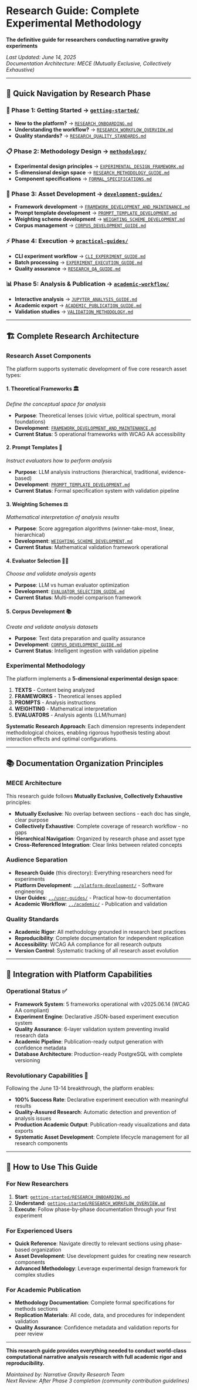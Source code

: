 # Research Guide: Complete Experimental Methodology

**The definitive guide for researchers conducting narrative gravity experiments**

*Last Updated: June 14, 2025*  
*Documentation Architecture: MECE (Mutually Exclusive, Collectively Exhaustive)*

---

## 🎯 **Quick Navigation by Research Phase**

### **🚀 Phase 1: Getting Started** → [`getting-started/`](getting-started/)
- **New to the platform?** → [`RESEARCH_ONBOARDING.md`](getting-started/RESEARCH_ONBOARDING.md)
- **Understanding the workflow?** → [`RESEARCH_WORKFLOW_OVERVIEW.md`](getting-started/RESEARCH_WORKFLOW_OVERVIEW.md)
- **Quality standards?** → [`RESEARCH_QUALITY_STANDARDS.md`](getting-started/RESEARCH_QUALITY_STANDARDS.md)

### **📋 Phase 2: Methodology Design** → [`methodology/`](methodology/)
- **Experimental design principles** → [`EXPERIMENTAL_DESIGN_FRAMEWORK.md`](methodology/EXPERIMENTAL_DESIGN_FRAMEWORK.md)
- **5-dimensional design space** → [`RESEARCH_METHODOLOGY_GUIDE.md`](methodology/RESEARCH_METHODOLOGY_GUIDE.md)
- **Component specifications** → [`FORMAL_SPECIFICATIONS.md`](methodology/FORMAL_SPECIFICATIONS.md)

### **🔧 Phase 3: Asset Development** → [`development-guides/`](development-guides/)
- **Framework development** → [`FRAMEWORK_DEVELOPMENT_AND_MAINTENANCE.md`](development-guides/FRAMEWORK_DEVELOPMENT_AND_MAINTENANCE.md)
- **Prompt template development** → [`PROMPT_TEMPLATE_DEVELOPMENT.md`](development-guides/PROMPT_TEMPLATE_DEVELOPMENT.md)
- **Weighting scheme development** → [`WEIGHTING_SCHEME_DEVELOPMENT.md`](development-guides/WEIGHTING_SCHEME_DEVELOPMENT.md)
- **Corpus management** → [`CORPUS_DEVELOPMENT_GUIDE.md`](development-guides/CORPUS_DEVELOPMENT_GUIDE.md)

### **⚡ Phase 4: Execution** → [`practical-guides/`](practical-guides/)
- **CLI experiment workflow** → [`CLI_EXPERIMENT_GUIDE.md`](practical-guides/CLI_EXPERIMENT_GUIDE.md)
- **Batch processing** → [`EXPERIMENT_EXECUTION_GUIDE.md`](practical-guides/EXPERIMENT_EXECUTION_GUIDE.md)
- **Quality assurance** → [`RESEARCH_QA_GUIDE.md`](practical-guides/RESEARCH_QA_GUIDE.md)

### **📊 Phase 5: Analysis & Publication** → [`academic-workflow/`](academic-workflow/)
- **Interactive analysis** → [`JUPYTER_ANALYSIS_GUIDE.md`](academic-workflow/JUPYTER_ANALYSIS_GUIDE.md)
- **Academic export** → [`ACADEMIC_PUBLICATION_GUIDE.md`](academic-workflow/ACADEMIC_PUBLICATION_GUIDE.md)
- **Validation studies** → [`VALIDATION_METHODOLOGY.md`](academic-workflow/VALIDATION_METHODOLOGY.md)

---

## 🏗️ **Complete Research Architecture**

### **Research Asset Components**
The platform supports systematic development of five core research asset types:

#### **1. Theoretical Frameworks** 🏛️
*Define the conceptual space for analysis*
- **Purpose**: Theoretical lenses (civic virtue, political spectrum, moral foundations)
- **Development**: [`FRAMEWORK_DEVELOPMENT_AND_MAINTENANCE.md`](development-guides/FRAMEWORK_DEVELOPMENT_AND_MAINTENANCE.md)
- **Current Status**: 5 operational frameworks with WCAG AA accessibility

#### **2. Prompt Templates** 📝
*Instruct evaluators how to perform analysis*
- **Purpose**: LLM analysis instructions (hierarchical, traditional, evidence-based)
- **Development**: [`PROMPT_TEMPLATE_DEVELOPMENT.md`](development-guides/PROMPT_TEMPLATE_DEVELOPMENT.md)
- **Current Status**: Formal specification system with validation pipeline

#### **3. Weighting Schemes** ⚖️
*Mathematical interpretation of analysis results*
- **Purpose**: Score aggregation algorithms (winner-take-most, linear, hierarchical)
- **Development**: [`WEIGHTING_SCHEME_DEVELOPMENT.md`](development-guides/WEIGHTING_SCHEME_DEVELOPMENT.md)
- **Current Status**: Mathematical validation framework operational

#### **4. Evaluator Selection** 🤖👥
*Choose and validate analysis agents*
- **Purpose**: LLM vs human evaluator optimization
- **Development**: [`EVALUATOR_SELECTION_GUIDE.md`](development-guides/EVALUATOR_SELECTION_GUIDE.md)
- **Current Status**: Multi-model comparison framework

#### **5. Corpus Development** 📚
*Create and validate analysis datasets*
- **Purpose**: Text data preparation and quality assurance
- **Development**: [`CORPUS_DEVELOPMENT_GUIDE.md`](development-guides/CORPUS_DEVELOPMENT_GUIDE.md)
- **Current Status**: Intelligent ingestion with validation pipeline

### **Experimental Methodology**
The platform implements a **5-dimensional experimental design space**:

1. **TEXTS** - Content being analyzed
2. **FRAMEWORKS** - Theoretical lenses applied
3. **PROMPTS** - Analysis instructions
4. **WEIGHTING** - Mathematical interpretation
5. **EVALUATORS** - Analysis agents (LLM/human)

**Systematic Research Approach**: Each dimension represents independent methodological choices, enabling rigorous hypothesis testing about interaction effects and optimal configurations.

---

## 📚 **Documentation Organization Principles**

### **MECE Architecture**
This research guide follows **Mutually Exclusive, Collectively Exhaustive** principles:

- **Mutually Exclusive**: No overlap between sections - each doc has single, clear purpose
- **Collectively Exhaustive**: Complete coverage of research workflow - no gaps
- **Hierarchical Navigation**: Organized by research phase and asset type
- **Cross-Referenced Integration**: Clear links between related concepts

### **Audience Separation**
- **Research Guide** (this directory): Everything researchers need for experiments
- **Platform Development**: [`../platform-development/`](../platform-development/) - Software engineering
- **User Guides**: [`../user-guides/`](../user-guides/) - Practical how-to documentation
- **Academic Workflow**: [`../academic/`](../academic/) - Publication and validation

### **Quality Standards**
- **Academic Rigor**: All methodology grounded in research best practices
- **Reproducibility**: Complete documentation for independent replication
- **Accessibility**: WCAG AA compliance for all research outputs
- **Version Control**: Systematic tracking of all research asset evolution

---

## 🔄 **Integration with Platform Capabilities**

### **Operational Status** ✅
- **Framework System**: 5 frameworks operational with v2025.06.14 (WCAG AA compliant)
- **Experiment Engine**: Declarative JSON-based experiment execution system
- **Quality Assurance**: 6-layer validation system preventing invalid research data
- **Academic Pipeline**: Publication-ready output generation with confidence metadata
- **Database Architecture**: Production-ready PostgreSQL with complete versioning

### **Revolutionary Capabilities** 🚀
Following the June 13-14 breakthrough, the platform enables:
- **100% Success Rate**: Declarative experiment execution with meaningful results
- **Quality-Assured Research**: Automatic detection and prevention of analysis issues
- **Production Academic Output**: Publication-ready visualizations and data exports
- **Systematic Asset Development**: Complete lifecycle management for all research components

---

## 🎯 **How to Use This Guide**

### **For New Researchers**
1. **Start**: [`getting-started/RESEARCH_ONBOARDING.md`](getting-started/RESEARCH_ONBOARDING.md)
2. **Understand**: [`getting-started/RESEARCH_WORKFLOW_OVERVIEW.md`](getting-started/RESEARCH_WORKFLOW_OVERVIEW.md)
3. **Execute**: Follow phase-by-phase documentation through your first experiment

### **For Experienced Users**
- **Quick Reference**: Navigate directly to relevant sections using phase-based organization
- **Asset Development**: Use development guides for creating new research components
- **Advanced Methodology**: Leverage experimental design framework for complex studies

### **For Academic Publication**
- **Methodology Documentation**: Complete formal specifications for methods sections
- **Replication Materials**: All code, data, and procedures for independent validation
- **Quality Assurance**: Confidence metadata and validation reports for peer review

---

**This research guide provides everything needed to conduct world-class computational narrative analysis research with full academic rigor and reproducibility.**

*Maintained by: Narrative Gravity Research Team*  
*Next Review: After Phase 3 completion (community contribution guidelines)* 